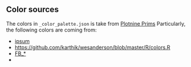 ## Color sources
The colors in `_color_palette.json` is take from [Plotnine Prims](https://github.com/pwwang/plotnine-prism/blob/master/plotnine_prism/schemes/)
Particularly, the following colors are coming from:
- [ipsum](https://github.com/hrbrmstr/hrbrthemes/blob/master/R/color.r)
- https://github.com/karthik/wesanderson/blob/master/R/colors.R
- [FB_*](https://github.com/km4htc/farrowandball/tree/master/R)
- 